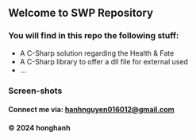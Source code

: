 ## Welcome to SWP Repository

### You will find in this repo the following stuff:

* A C-Sharp solution regarding the Health & Fate
* A C-Sharp library to offer a dll file for external used
* ...

### Screen-shots


#### Connect me via: hanhnguyen016012@gmail.com

#### &#169; 2024 honghanh
